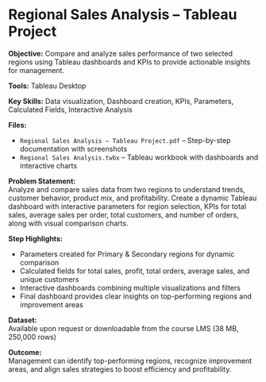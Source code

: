 # Regional Sales Analysis – Tableau Project

**Objective:** Compare and analyze sales performance of two selected regions using Tableau dashboards and KPIs to provide actionable insights for management.

**Tools:** Tableau Desktop

**Key Skills:** Data visualization, Dashboard creation, KPIs, Parameters, Calculated Fields, Interactive Analysis

**Files:**
- `Regional Sales Analysis – Tableau Project.pdf` – Step-by-step documentation with screenshots
- `Regional Sales Analysis.twbx` – Tableau workbook with dashboards and interactive charts

**Problem Statement:**  
Analyze and compare sales data from two regions to understand trends, customer behavior, product mix, and profitability. Create a dynamic Tableau dashboard with interactive parameters for region selection, KPIs for total sales, average sales per order, total customers, and number of orders, along with visual comparison charts.

**Step Highlights:**  
- Parameters created for Primary & Secondary regions for dynamic comparison  
- Calculated fields for total sales, profit, total orders, average sales, and unique customers  
- Interactive dashboards combining multiple visualizations and filters  
- Final dashboard provides clear insights on top-performing regions and improvement areas

**Dataset:**  
Available upon request or downloadable from the course LMS (38 MB, 250,000 rows)

**Outcome:**  
Management can identify top-performing regions, recognize improvement areas, and align sales strategies to boost efficiency and profitability.
